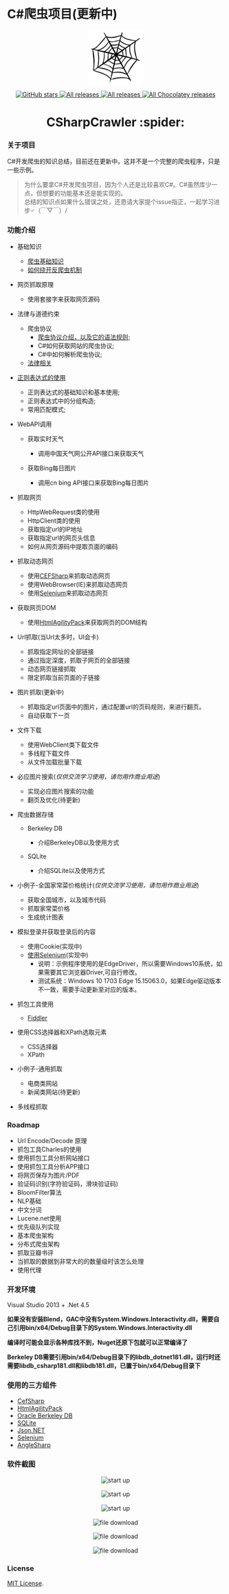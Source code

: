 # C\#爬虫项目(更新中)

<p align="center">
<a href="https://github.com/zhaotianff/CSharpCrawler" target="_blank">
<img align="center" alt="CSharpCrawler" src="CSharpCrawler/crawler.png" />
</a>
</p>
<p align="center">
<a href="https://github.com/zhaotianff/CSharpCrawler/stargazers" target="_blank">
 <img alt="GitHub stars" src="https://img.shields.io/github/stars/zhaotianff/CSharpCrawler.svg" />
</a>
<a href="https://github.com/zhaotianff/CSharpCrawler/releases" target="_blank">
 <img alt="All releases" src="https://img.shields.io/github/downloads/zhaotianff/CSharpCrawler/total.svg" />
</a>
<a href="https://github.com/zhaotianff/CSharpCrawler/network/members" target="_blank">
 <img alt="All releases" src="https://img.shields.io/github/forks/zhaotianff/CSharpCrawler.svg" />
</a>
<a href="https://github.com/zhaotianff/CSharpCrawler/issues" target="_blank">
 <img alt="All Chocolatey releases" src="https://img.shields.io/github/issues/zhaotianff/CSharpCrawler.svg" />
</a>
</p>
<h1 align="center">CSharpCrawler :spider: </h1>

### 关于项目
C#开发爬虫的知识总结，目前还在更新中。这并不是一个完整的爬虫程序，只是一些示例。  
> 为什么要拿C#开发爬虫项目，因为个人还是比较喜欢C#。C#虽然库少一点，但想要的功能基本还是能实现的。  
> 总结的知识点如果什么错误之处，还恳请大家提个issue指正，一起学习进步♂（￣▽￣）/  

### 功能介绍

* 基础知识
  * [爬虫基础知识](CSharpCrawler/PrerequisiteKnowledge.md)
  * [如何绕开反爬虫机制](CSharpCrawler/AvoidAnti-CrawlingMechanisms.md)
  
* 网页抓取原理
  * 使用套接字来获取网页源码

* 法律与道德约束 
  * 爬虫协议
    * [爬虫协议介绍，以及它的语法规则;](https://github.com/zhaotianff/CSharpCrawler/blob/master/CSharpCrawler/RobotsExclusionProtocol.md)
    * C#如何获取网站的爬虫协议;
    * C#中如何解析爬虫协议;
  * [法律相关](CSharpCrawler/CrawlerLaw.md)

* [正则表达式的使用](https://github.com/zhaotianff/CSharpCrawler/blob/master/CSharpCrawler/%E6%AD%A3%E5%88%99%E8%A1%A8%E8%BE%BE%E5%BC%8F.md)
  * 正则表达式的基础知识和基本使用;
  * 正则表达式中的分组构造;
  * 常用匹配模式;

* WebAPI调用
    * 获取实时天气
      * 调用中国天气网公开API接口来获取天气
      
    * 获取Bing每日图片
      * 调用cn bing API接口来获取Bing每日图片
      
* 抓取网页
  * HttpWebRequest类的使用
  * HttpClient类的使用
  * 获取指定url的IP地址
  * 获取指定url的网页头信息
  * 如何从网页源码中提取页面的编码

* 抓取动态网页
  * 使用[CEFSharp](https://github.com/cefsharp/CefSharp)来抓取动态网页
  * 使用WebBrowser(IE)来抓取动态网页
  * 使用[Selenium](https://github.com/SeleniumHQ/selenium)来抓取动态网页

* 获取网页DOM
  * 使用[HtmlAgilityPack](https://github.com/zzzprojects/html-agility-pack)来获取网页的DOM结构

* Url抓取(当Url太多时，UI会卡)
    * 抓取指定网址的全部链接
    * 通过指定深度，抓取子网页的全部链接
    * 动态网页链接抓取
    * 限定抓取当前页面的子链接
    
* 图片抓取(更新中)
  * 抓取指定url页面中的图片，通过配置url的页码规则，来进行翻页。
  * 自动获取下一页

* 文件下载
  * 使用WebClient类下载文件
  * 多线程下载文件
  * 从文件加载批量下载

* 必应图片搜索(*仅供交流学习使用，请勿用作商业用途*)
  * 实现必应图片搜索的功能
  * 翻页及优化(待更新)

* 爬虫数据存储
    * Berkeley DB
      * 介绍BerkeleyDB以及使用方式
    
    * SQLite
      * 介绍SQLite以及使用方式
	 
* 小例子-全国家常菜价格统计(*仅供交流学习使用，请勿用作商业用途*)
    * 获取全国城市，以及城市代码
	* 抓取家常菜价格
	* 生成统计图表
	
* 模拟登录并获取登录后的内容
    * 使用Cookie(实现中)
	* [使用Selenium](https://github.com/zhaotianff/CSharpCrawler/blob/master/CSharpCrawler/Selenium.md)(实现中)
	  * 说明：示例程序使用的是EdgeDriver，所以需要Windows10系统，如果需要其它浏览器Driver,可自行修改。
      * 测试系统：Windows 10 1703 Edge 15.15063.0，如果Edge驱动版本不一致，需要手动更新至对应的版本。 	  
	  
* 抓包工具使用
    * [Fiddler](https://github.com/zhaotianff/CSharpCrawler/blob/master/CSharpCrawler/AnalysisPacket_Fiddler.md)
	
* 使用CSS选择器和XPath选取元素
    * CSS选择器
	* XPath
	
* 小例子-通用抓取
    * 电商类网站
	* 新闻类网站(待更新)
	
* 多线程抓取
	
### Roadmap
* Url Encode/Decode 原理
* 抓包工具Charles的使用
* 使用抓包工具分析网站接口
* 使用抓包工具分析APP接口
* 将网页保存为图片/PDF
* 验证码识别(字符验证码，滑块验证码)
* BloomFilter算法
* NLP基础
* 中文分词
* Lucene.net使用
* 优先级队列实现
* 基本爬虫架构
* 分布式爬虫架构
* 抓取豆瓣书评
* 当抓取的数据到非常大的的数量级时该怎么处理
* 使用代理
	
    
### 开发环境
Visual Studio 2013 + .Net 4.5<br/>

**如果没有安装Blend，GAC中没有System.Windows.Interactivity.dll，需要自己引用bin/x64/Debug目录下的System.Windows.Interactivity.dll**

**编译时可能会显示各种库找不到，Nuget还原下包就可以正常编译了**

**Berkeley DB需要引用bin/x64/Debug目录下的libdb_dotnet181.dll，运行时还需要libdb_csharp181.dll和libdb181.dll，已置于bin/x64/Debug目录下**

### 使用的三方组件
* [CefSharp](https://github.com/cefsharp/CefSharp)
* [HtmlAgilityPack](https://github.com/zzzprojects/html-agility-pack)
* [Oracle Berkeley DB](https://www.oracle.com/database/technologies/related/berkeleydb.html)
* [SQLite](https://www.sqlite.org/index.html)
* [Json.NET](https://github.com/JamesNK/Newtonsoft.Json)
* [Selenium](https://github.com/SeleniumHQ/selenium)
* [AngleSharp](https://github.com/AngleSharp/AngleSharp)

### 软件截图
<p align="center">
 <img align="center" alt="start up" src="https://github.com/zhaotianff/CSharpCrawler/blob/master/CSharpCrawler/ScreenShots/1.png" />
</p>


<p align="center">
 <img align="center" alt="start up" src="https://github.com/zhaotianff/CSharpCrawler/blob/master/CSharpCrawler/ScreenShots/2.png" />
</p>


<p align="center">
 <img align="center" alt="start up" src="https://github.com/zhaotianff/CSharpCrawler/blob/master/CSharpCrawler/ScreenShots/3.png" />
</p>


<p align="center">
 <img align="center" alt="file download" src="https://github.com/zhaotianff/CSharpCrawler/blob/master/CSharpCrawler/ScreenShots/4.png" />
</p>


<p align="center">
 <img align="center" alt="file download" src="https://github.com/zhaotianff/CSharpCrawler/blob/master/CSharpCrawler/ScreenShots/5.png" />
</p>


<p align="center">
 <img align="center" alt="file download" src="https://github.com/zhaotianff/CSharpCrawler/blob/master/CSharpCrawler/ScreenShots/6.png" />
</p>

### License

[MIT License](LICENSE).
